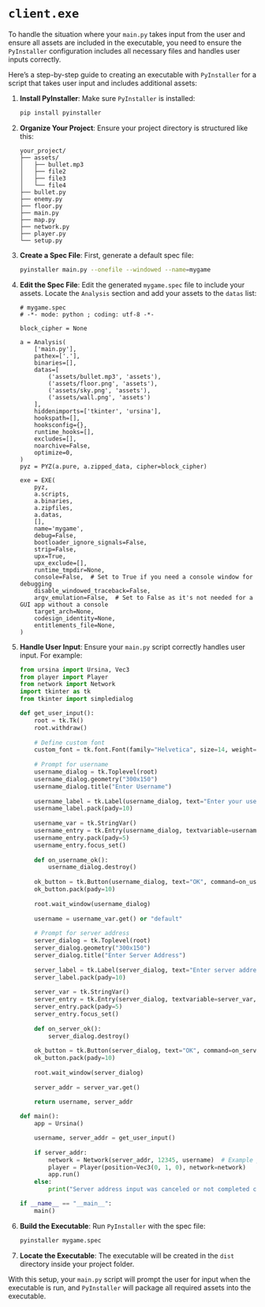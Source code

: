 
# `client.exe`

To handle the situation where your `main.py` takes input from the user and ensure all assets are included in the executable, you need to ensure the `PyInstaller` configuration includes all necessary files and handles user inputs correctly.

Here’s a step-by-step guide to creating an executable with `PyInstaller` for a script that takes user input and includes additional assets:

1. **Install PyInstaller**:
   Make sure `PyInstaller` is installed:

   ```sh
   pip install pyinstaller
   ```

2. **Organize Your Project**:
   Ensure your project directory is structured like this:

   ```
   your_project/
   ├── assets/
   │   ├── bullet.mp3
   │   ├── file2
   │   ├── file3
   │   └── file4
   ├── bullet.py
   ├── enemy.py
   ├── floor.py
   ├── main.py
   ├── map.py
   ├── network.py
   ├── player.py
   └── setup.py
   ```

3. **Create a Spec File**:
   First, generate a default spec file:

   ```sh
   pyinstaller main.py --onefile --windowed --name=mygame
   ```

4. **Edit the Spec File**:
   Edit the generated `mygame.spec` file to include your assets. Locate the `Analysis` section and add your assets to the `datas` list:

   ```spec
   # mygame.spec
   # -*- mode: python ; coding: utf-8 -*-
   
   block_cipher = None
   
   a = Analysis(
       ['main.py'],
       pathex=['.'],
       binaries=[],
       datas=[
           ('assets/bullet.mp3', 'assets'),
           ('assets/floor.png', 'assets'),
           ('assets/sky.png', 'assets'),
           ('assets/wall.png', 'assets')
       ],
       hiddenimports=['tkinter', 'ursina'],
       hookspath=[],
       hooksconfig={},
       runtime_hooks=[],
       excludes=[],
       noarchive=False,
       optimize=0,
   )
   pyz = PYZ(a.pure, a.zipped_data, cipher=block_cipher)
   
   exe = EXE(
       pyz,
       a.scripts,
       a.binaries,
       a.zipfiles,
       a.datas,
       [],
       name='mygame',
       debug=False,
       bootloader_ignore_signals=False,
       strip=False,
       upx=True,
       upx_exclude=[],
       runtime_tmpdir=None,
       console=False,  # Set to True if you need a console window for debugging
       disable_windowed_traceback=False,
       argv_emulation=False,  # Set to False as it's not needed for a GUI app without a console
       target_arch=None,
       codesign_identity=None,
       entitlements_file=None,
   )
   ```

5. **Handle User Input**:
   Ensure your `main.py` script correctly handles user input. For example:

   ```python
   from ursina import Ursina, Vec3
   from player import Player
   from network import Network
   import tkinter as tk
   from tkinter import simpledialog
   
   def get_user_input():
       root = tk.Tk()
       root.withdraw()
       
       # Define custom font
       custom_font = tk.font.Font(family="Helvetica", size=14, weight="bold")
       
       # Prompt for username
       username_dialog = tk.Toplevel(root)
       username_dialog.geometry("300x150")
       username_dialog.title("Enter Username")
       
       username_label = tk.Label(username_dialog, text="Enter your username:", font=custom_font)
       username_label.pack(pady=10)
       
       username_var = tk.StringVar()
       username_entry = tk.Entry(username_dialog, textvariable=username_var, font=custom_font, width=20)
       username_entry.pack(pady=5)
       username_entry.focus_set()
       
       def on_username_ok():
           username_dialog.destroy()
       
       ok_button = tk.Button(username_dialog, text="OK", command=on_username_ok, font=custom_font)
       ok_button.pack(pady=10)
       
       root.wait_window(username_dialog)
       
       username = username_var.get() or "default"
       
       # Prompt for server address
       server_dialog = tk.Toplevel(root)
       server_dialog.geometry("300x150")
       server_dialog.title("Enter Server Address")
       
       server_label = tk.Label(server_dialog, text="Enter server address:", font=custom_font)
       server_label.pack(pady=10)
       
       server_var = tk.StringVar()
       server_entry = tk.Entry(server_dialog, textvariable=server_var, font=custom_font, width=20)
       server_entry.pack(pady=5)
       server_entry.focus_set()
       
       def on_server_ok():
           server_dialog.destroy()
       
       ok_button = tk.Button(server_dialog, text="OK", command=on_server_ok, font=custom_font)
       ok_button.pack(pady=10)
       
       root.wait_window(server_dialog)
       
       server_addr = server_var.get()
       
       return username, server_addr
   
   def main():
       app = Ursina()
   
       username, server_addr = get_user_input()
       
       if server_addr:
           network = Network(server_addr, 12345, username)  # Example port number
           player = Player(position=Vec3(0, 1, 0), network=network)
           app.run()
       else:
           print("Server address input was canceled or not completed correctly")
   
   if __name__ == "__main__":
       main()
   ```

6. **Build the Executable**:
   Run `PyInstaller` with the spec file:

   ```sh
   pyinstaller mygame.spec
   ```

7. **Locate the Executable**:
   The executable will be created in the `dist` directory inside your project folder.

With this setup, your `main.py` script will prompt the user for input when the executable is run, and `PyInstaller` will package all required assets into the executable.
